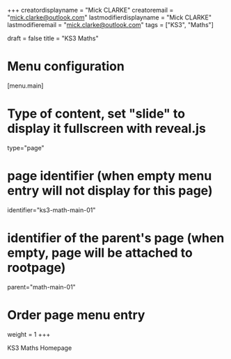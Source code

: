 +++
creatordisplayname = "Mick CLARKE"
creatoremail = "mick.clarke@outlook.com"
lastmodifierdisplayname = "Mick CLARKE"
lastmodifieremail = "mick.clarke@outlook.com"
tags = ["KS3", "Maths"]

draft = false
title = "KS3 Maths"
# Menu configuration
[menu.main]

# Type of content, set "slide" to display it fullscreen with reveal.js
type="page"

# page identifier (when empty menu entry will not display for this page)
identifier="ks3-math-main-01" 
# identifier of the parent's page (when empty, page will be attached to rootpage)
parent="math-main-01" 
# Order page menu entry
weight = 1
+++

KS3 Maths Homepage
